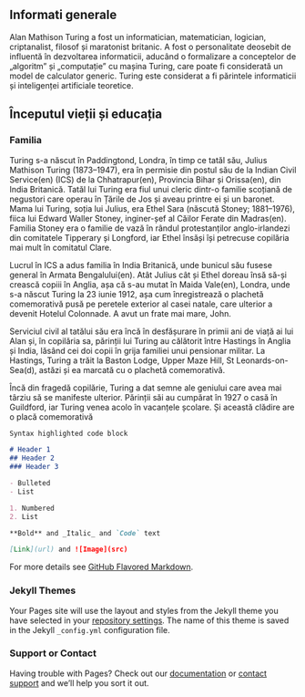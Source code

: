 ## Informati generale

Alan Mathison Turing a fost un informatician, matematician, logician, criptanalist, filosof și maratonist britanic. A fost o personalitate deosebit de influentă în dezvoltarea informaticii, aducând o formalizare a conceptelor de „algoritm” și „computație” cu mașina Turing, care poate fi considerată un model de calculator generic. Turing este considerat a fi părintele informaticii și inteligenței artificiale teoretice.


## Începutul vieții și educația 

### Familia

Turing s-a născut în Paddington⁠d, Londra, în timp ce tatăl său, Julius Mathison Turing (1873–1947), era în permisie din postul său de la Indian Civil Service⁠(en) (ICS) de la Chhatrapur⁠(en), Provincia Bihar și Orissa⁠(en), din India Britanică. Tatăl lui Turing era fiul unui cleric dintr-o familie scoțiană de negustori care operau în Țările de Jos și aveau printre ei și un baronet. Mama lui Turing, soția lui Julius, era Ethel Sara (născută Stoney; 1881–1976), fiica lui Edward Waller Stoney, inginer-șef al Căilor Ferate din Madras⁠(en). Familia Stoney era o familie de vază în rândul protestanților anglo-irlandezi din comitatele Tipperary și Longford, iar Ethel însăși își petrecuse copilăria mai mult în comitatul Clare.

Lucrul în ICS a adus familia în India Britanică, unde bunicul său fusese general în Armata Bengalului⁠(en). Atât Julius cât și Ethel doreau însă să-și crească copiii în Anglia, așa că s-au mutat în Maida Vale⁠(en), Londra, unde s-a născut Turing la 23 iunie 1912, așa cum înregistrează o plachetă comemorativă pusă pe peretele exterior al casei natale, care ulterior a devenit Hotelul Colonnade⁠. A avut un frate mai mare, John.

Serviciul civil al tatălui său era încă în desfășurare în primii ani de viață ai lui Alan și, în copilăria sa, părinții lui Turing au călătorit între Hastings în Anglia și India, lăsând cei doi copii în grija familiei unui pensionar militar. La Hastings, Turing a trăit la Baston Lodge, Upper Maze Hill, St Leonards-on-Sea⁠(d), astăzi și ea marcată cu o plachetă comemorativă.

Încă din fragedă copilărie, Turing a dat semne ale geniului care avea mai târziu să se manifeste ulterior. Părinții săi au cumpărat în 1927 o casă în Guildford, iar Turing venea acolo în vacanțele școlare. Și această clădire are o placă comemorativă 

```markdown
Syntax highlighted code block

# Header 1
## Header 2
### Header 3

- Bulleted
- List

1. Numbered
2. List

**Bold** and _Italic_ and `Code` text

[Link](url) and ![Image](src)
```

For more details see [GitHub Flavored Markdown](https://guides.github.com/features/mastering-markdown/).

### Jekyll Themes

Your Pages site will use the layout and styles from the Jekyll theme you have selected in your [repository settings](https://github.com/blackwhite007y/Alan-Turing-istorie/settings). The name of this theme is saved in the Jekyll `_config.yml` configuration file.

### Support or Contact

Having trouble with Pages? Check out our [documentation](https://docs.github.com/categories/github-pages-basics/) or [contact support](https://support.github.com/contact) and we’ll help you sort it out.

